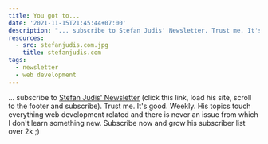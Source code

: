 ```yaml
---
title: You got to...
date: '2021-11-15T21:45:44+07:00'
description: "... subscribe to Stefan Judis' Newsletter. Trust me. It's good. Weekly"
resources:
  - src: stefanjudis.com.jpg
    title: stefanjudis.com
tags:
  - newsletter
  - web development
---
```


... subscribe to [Stefan Judis' Newsletter](https://www.stefanjudis.com/) (click this link, load his site, scroll to the footer and subscribe). Trust me. It's good. Weekly. His topics touch everything web development related and there is never an issue from which I don't learn something new. Subscribe now and grow his subscriber list over 2k ;)
